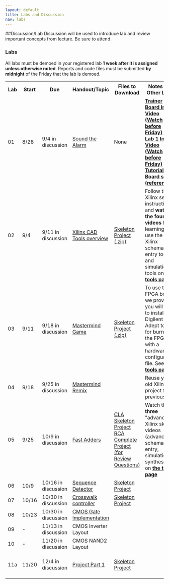 ```yaml
---
layout: default
title: Labs and Discussion
nav: labs
---
```


##Discussion/Lab
Discussion will be used to introduce lab and review important concepts from lecture.  Be sure to attend.

### Labs

All labs must be demoed in your registered lab **1 week after it is assigned unless otherwise noted**.  Reports and code files must be submitted **by midnight** of the Friday that the lab is demoed.

<table>
<tbody>
<tr>
    <th>Lab</th>
    <th>Start</th>
    <th>Due</th>
    <th>Handout/Topic</th>
    <th>Files to Download</th>
    <th>Notes and Other Links</th>
    <th>Submission</th>
</tr>
<tr>
    <td>01</td>
    <td>8/28</td>
    <td>9/4 in discussion</td>
    <td><a href="http://ee.usc.edu/~redekopp/ee209/ee209_lab1.pdf">Sound the Alarm</a></td>
    <td>None</td>
    <td><strong><a href="http://ee.usc.edu/~redekopp/Streaming/ee101_trainerboard_tutorial/ee101_trainerboard_tutorial.html">Trainer Board Intro. Video (Watch before Friday)</a><strong><br>
    <strong><a href="http://ee.usc.edu/~redekopp/Streaming/ee101_lab1_intro/ee101_lab1_intro.html">Lab 1 Intro Video (Watch before Friday)</a><strong><br>
    <a href="http://ee.usc.edu/~redekopp/ee209/ee209_lab1_board_slides.pdf">Tutorial Board slides (reference)</a></td>
    <td>Hard copy</td>
</tr>
<tr>
    <td>02</td>
    <td>9/4</td>
    <td>9/11 in discussion</t>
    <td><a href="http://ee.usc.edu/~redekopp/ee209/ee209_lab2.pdf">Xilinx CAD Tools overview</a></td>
    <td><a href="http://ee.usc.edu/~redekopp/ee209/xilinx_intro.zip">Skeleton Project (.zip)</a></td>
    <td>Follow the Xilinx setup instructions and <strong>watch the four videos</strong> for learning to use the Xilinx schematic entry tool and simulation tools  on <strong> <a href="http://bits.usc.edu/ee209/tools.html">the tools page</a></strong>.</td>
    <td>Hard copy / Print-outs</td>
</tr>
<tr>
    <td>03</td>
    <td>9/11</td>
    <td>9/18 in discussion</t>
    <td><a href="http://ee.usc.edu/~redekopp/ee209/mmind.pdf">Mastermind Game</a></td>
    <td><a href="http://ee.usc.edu/~redekopp/ee209/mmind.zip">Skeleton Project (.zip)</a></td>
    <td>To use the FPGA boards we provide you will need to install the Digilent Adept tool for burning the FPGAs with a hardware configuration file. See <strong> <a href="http://bits.usc.edu/ee209/tools.html">the tools page</a></strong>.</td>
    <td>Hard copy / Print-outs</td>
</tr>
<tr>
    <td>04</td>
    <td>9/18</td>
    <td>9/25 in discussion</t>
    <td><a href="http://ee.usc.edu/~redekopp/ee209/mmind_kmap.pdf">Mastermind Remix</a></td>
    <td></td>
    <td>Reuse your old Xilinx project from previous lab</td>
    <td>Hard copy / Print-outs</td>
</tr>
<tr>
    <td>05</td>
    <td>9/25</td>
    <td>10/9 in discussion</t>
    <td><a href="http://ee.usc.edu/~redekopp/ee209/ee209_cla.pdf">Fast Adders</a></td>
    <td><a href="http://ee.usc.edu/~redekopp/ee209/cla.zip">CLA Skeleton Project</a><br>
        <a href="http://ee.usc.edu/~redekopp/ee209/rca.zip">RCA Complete Project (for Review Questions)</a></td>
    <td>Watch the <strong>three</strong> "advanced" Xilinx skills videos (advanced schematic entry, simulation, synthesis) on <strong> <a href="http://bits.usc.edu/ee209/tools.html">the tools page</a></strong></td>
    <td>Hard copy / Print-outs</td>
</tr>
<tr>
    <td>06</td>
    <td>10/9</td>
    <td>10/16 in discussion</t>
    <td><a href="http://ee.usc.edu/~redekopp/ee209/seqdet.pdf">Sequence Detector</a></td>
    <td><a href="http://ee.usc.edu/~redekopp/ee209/seqdet.zip">Skeleton Project</a></td>
    <td></td>
    <td>Hard copy / Print-outs</td>
</tr>
<tr>
    <td>07</td>
    <td>10/16</td>
    <td>10/30 in discussion</t>
    <td><a href="http://ee.usc.edu/~redekopp/ee209/crosswalk.pdf">Crosswalk controller</a></td>
    <td><a href="http://ee.usc.edu/~redekopp/ee209/cwalk.zip">Skeleton Project</a></td>
    <td></td>
    <td>Hard copy / Print-outs</td>
</tr>
<tr>
    <td>08</td>
    <td>10/23</td>
    <td>10/30 in discussion</t>
    <td><a href="http://ee.usc.edu/~redekopp/ee209/ee209_cmos_gate.pdf">CMOS Gate Implementation</a></td>
    <td></td>
    <td></td>
    <td>Hard copy / Print-outs</td>
</tr>
<tr>
    <td>09</td>
    <td>-</td>
    <td>11/13 in discussion</t>
    <td>CMOS Inverter Layout</td>
    <td></td>
    <td></td>
    <td>Hard copy / Print-outs</td>
</tr>
<tr>
    <td>10</td>
    <td>-</td>
    <td>11/20 in discussion</t>
    <td>CMOS NAND2 Layout</td>
    <td></td>
    <td></td>
    <td>Hard copy / Print-outs</td>
</tr>
<tr>
    <td>11a</td>
    <td>11/20</td>
    <td>12/4 in discussion</t>
    <td><a href="http://ee.usc.edu/~redekopp/ee209/sqrt1.pdf">Project Part 1</a></td>
    <td><a href="http://ee.usc.edu/~redekopp/ee209/sqrt1.zip">Skeleton Project</a></td>
    <td></td>
    <td>Hard copy / Online Submission Here</td>
</tr>
</tbody>
</table>

